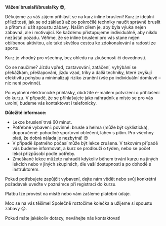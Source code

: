 **Vážení bruslaři/bruslařky 😊,**

Děkujeme za váš zájem přihlásit se na kurz inline bruslení! Kurz je ideální příležitostí, jak se od základů až po pokročilé techniky naučit správně bruslit a přitom si užít spoustu zábavy. Naším cílem je, aby byla výuka nejen zábavná, ale i motivující. Ke každému přistupujeme individuálně, aby nikdo nezůstal pozadu. Věříme, že se inline bruslení pro vás stane nejen oblíbenou aktivitou, ale také skvělou cestou ke zdokonalování a radosti ze sportu.

Kurz je vhodný pro všechny, bez ohledu na zkušenosti či dovednosti.

Co se naučíme? Jízdu vpřed, zastavování, zatáčení, vyhýbání se překážkám, přešlapování, jízdu vzad, triky a další techniky, které zvyšují efektivitu pohybu a minimalizují riziko zranění (vše po individuální domluvě – nic není povinné).

Po vyplnění elektronické přihlášky, obdržíte e-mailem potvrzení o přihlášení do kurzu. V případě, že se přihlašujete jako náhradník a místo se pro vás uvolní, budeme vás kontaktovat i telefonicky.

**Důležité informace:**
- Lekce bruslení trvá 60 minut.
- Potřebné vybavení: povinné: brusle a helma (může být cyklistická), doporučené: pohodlné sportovní oblečení, lahev s pitím. Pro všechny platí, že dobrá nálada je nezbytná! 😊
- V případě špatného počasí může být lekce zrušena. V takovém případě vás budeme informovat, a kurz se prodlouží o týden, nebo se počet lekcí přizpůsobí podle potřeby.
- Zmeškané lekce můžete nahradit kdykoliv během trvání kurzu na jiných lekcích nebo v jiných skupinách, dle vaší dostupnosti a po dohodě s instruktorem.

Pokud potřebujete zapůjčit vybavení, dejte nám vědět nebo svůj konkrétní požadavek uveďte v poznámce při registraci do kurzu.

Platbu lze provést na místě nebo vám zašleme platební údaje.

Moc se na vás těšíme! Společně roztočíme kolečka a užijeme si spoustu zábavy 😊. 

Pokud máte jakékoliv dotazy, neváhejte nás kontaktovat!

